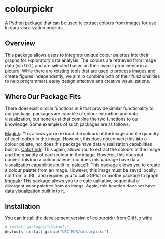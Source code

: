 
<!-- README.md is generated from README.Rmd. Please edit that file -->
<!-- badges: start -->
<!-- badges: end -->

# colourpickr

A Python package that can be used to extract colours from images for use
in data visualization projects.

## Overview

This package allows users to integrate unique colour palettes into their
graphs for exploratory data analysis. The colours are retrieved from
image data (via URL) and are selected based on their overall prominence
in a picture. While there are existing tools that are used to process
images and create figures independently, we aim to combine both of their
functionalities to help programmers easily design effective and creative
visualizations.

## Where Our Package Fits

There does exist similar functions in R that provide similar
functionality to our package. packages are capable of colour extraction
and data visualization, but none exist that combine the two functions to
our knowledge. Some examples of such packages are as follows:

[Magick](https://docs.ropensci.org/magick/articles/intro.html): This
allows you to extract the colours of the image and the quantity of each
colour in the image. However, this does not convert this into a colour
palette, nor does this package have data visualization capabilities
built in. [Colorfindr](https://github.com/zumbov2/colorfindr): This
again, allows you to extract the colours of the image and the quantity
of each colour in the image. However, this does not convert this into a
colour palette, nor does this package have data visualization
capabilities built in.
[paletteR](https://github.com/AndreaCirilloAC/paletter): This package
allows you to create a colour palette from an image. However, this image
must be saved locally, not from a URL, and requires you to call GGPlot
or anothe package to graph.
[Imgpalr](https://github.com/leonawicz/imgpalr): This package allows you
to create ualitative, sequential or divergent color palettes from an
image. Again, this function does not have data visualization built in to
it.

## Installation

You can install the development version of colourpickr from
[GitHub](https://github.com/) with:

``` r
# install.packages("devtools")
devtools::install_github("UBC-MDS/colourpickr")
```
